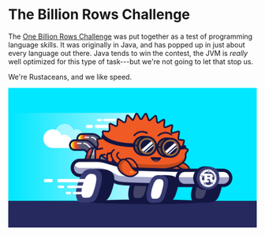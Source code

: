 # The Billion Rows Challenge

The [One Billion Rows Challenge](https://1brc.dev/) was put together as a test of programming language skills. It
was originally in Java, and has popped up in just about every language out there. Java tends to win the
contest, the JVM is *really* well optimized for this type of task---but we're not going to let that stop us.

We're Rustaceans, and we like speed.

![](./images/rust-crab-racing-bg@2x.png)